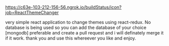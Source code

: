 https://c63e-103-212-156-56.ngrok.io/buildStatus/icon?job=ReactThemeChanger

very simple react application to change themes using react-redux.
No database is being used so you can add the database of your choice [mongodb] preferable and create a pull request and i will definately merge it if it work.
thank you and use this whereever you like and enjoy. 

<!-- testing Three  -->
